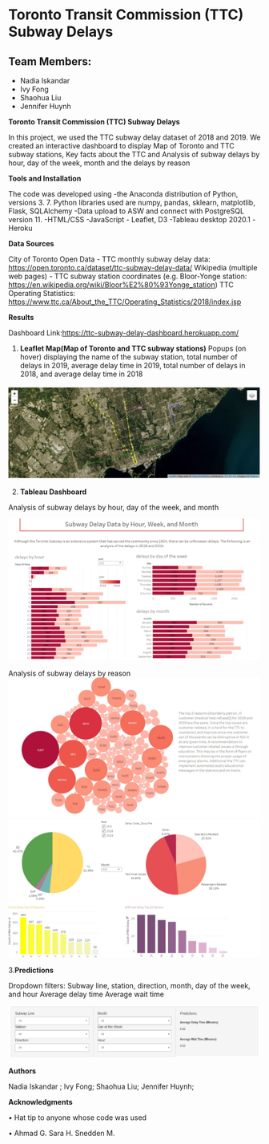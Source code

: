 # Toronto Transit Commission (TTC) Subway Delays

## **Team Members:**
- Nadia Iskandar
- Ivy Fong
- Shaohua Liu
- Jennifer Huynh


**Toronto Transit Commission (TTC) Subway Delays**

In this project, we used the TTC subway delay dataset of 2018 and 2019. We created an interactive dashboard to display Map of Toronto and TTC subway stations, Key facts about the TTC and Analysis of subway delays by hour, day of the week, month and the delays by reason

**Tools and Installation**

The code was developed using 
-the Anaconda distribution of Python, versions 3. 7. Python libraries used are numpy, pandas, sklearn, matplotlib, Flask, SQLAlchemy
-Data upload to ASW and connect with PostgreSQL version 11.
-HTML/CSS
-JavaScript - Leaflet, D3
-Tableau desktop 2020.1 
-Heroku

**Data Sources**

City of Toronto Open Data - TTC monthly subway delay data: https://open.toronto.ca/dataset/ttc-subway-delay-data/
Wikipedia (multiple web pages) - TTC subway station coordinates (e.g. Bloor-Yonge station: https://en.wikipedia.org/wiki/Bloor%E2%80%93Yonge_station)
TTC Operating Statistics: https://www.ttc.ca/About_the_TTC/Operating_Statistics/2018/index.jsp


**Results**

Dashboard Link:https://ttc-subway-delay-dashboard.herokuapp.com/

1. **Leaflet Map(Map of Toronto and TTC subway stations)**
Popups (on hover) displaying the name of the subway station, total number of delays in 2019, average delay time in 2019, total number of delays in 2018, and average delay time in 2018

![map.jpg](Images/map.jpg)

2. **Tableau Dashboard**

Analysis of subway delays by hour, day of the week, and month

![delaybytime.jpg](Images/delaybytime.jpg)

Analysis of subway delays by reason
![reason1.jpg](Images/reason1.jpg)
![reason2.jpg](Images/reason2.jpg)

3.**Predictions**

Dropdown filters: Subway line, station, direction, month, day of the week, and hour
Average delay time
Average wait time

![prediction.jpg](Images/prediction.jpg)

**Authors**

Nadia Iskandar ; 
Ivy Fong;
Shaohua Liu;
Jennifer Huynh;

**Acknowledgments**

•	Hat tip to anyone whose code was used

•	Ahmad G. Sara H. Snedden M.

